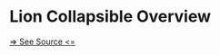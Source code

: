 # Lion Collapsible Overview

[=> See Source <=](../../../docs/components/content/collapsible/overview.md)
